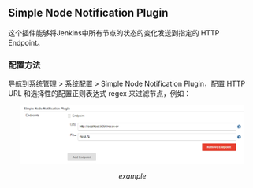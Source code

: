 ## Simple Node Notification Plugin

这个插件能够将Jenkins中所有节点的状态的变化发送到指定的 HTTP Endpoint。

### 配置方法
导航到系统管理 > 系统配置 > Simple Node Notification Plugin，配置 HTTP URL 和选择性的配置正则表达式 regex 来过滤节点，例如：

<p align="center">
	<img src="images/configuration.png" alt="configuration.png"  width=90% height=90%>
	<p align="center">
		<em>example</em>
	</p>
</p>
